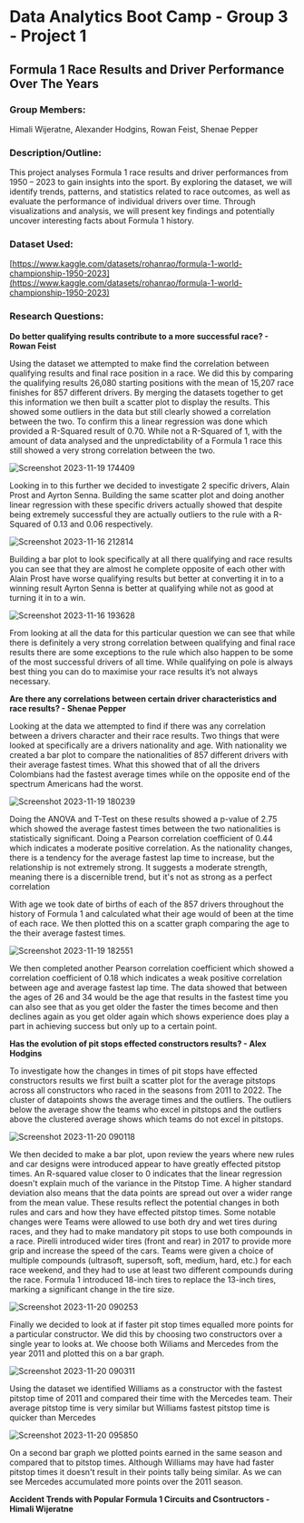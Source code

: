 # Data Analytics Boot Camp - Group 3 - Project 1

## Formula 1 Race Results and Driver Performance Over The Years
 
### Group Members:

Himali Wijeratne, Alexander Hodgins, Rowan Feist, Shenae Pepper

### Description/Outline:

This project analyses Formula 1 race results and driver performances from 1950 – 2023 to gain insights into the sport. By exploring the dataset, we will identify trends, patterns, and statistics related to race outcomes, as well as evaluate the performance of individual drivers over time. Through visualizations and analysis, we will present key findings and potentially uncover interesting facts about Formula 1 history.

### Dataset Used:

[https://www.kaggle.com/datasets/rohanrao/formula-1-world-championship-1950-2023](https://www.kaggle.com/datasets/rohanrao/formula-1-world-championship-1950-2023)

### Research Questions:

**Do better qualifying results contribute to a more successful race? - Rowan Feist**

Using the dataset we attempted to make find the correlation between qualifying results and final race position in a race. We did this by comparing the qualifying results 26,080 starting positions with the mean of 15,207 race finishes for 857 different drivers. By merging the datasets together to get this information we then built a scatter plot to display the results. This showed some outliers in the data but still clearly showed a correlation between the two. To confirm this a linear regression was done which provided a R-Squared result of 0.70. While not a R-Squared of 1, with the amount of data analysed and the unpredictability of a Formula 1 race this still showed a very strong correlation between the two.

![Screenshot 2023-11-19 174409](https://github.com/RFEIST83/Group_3_Project/assets/145405658/9403db5c-2ee1-408b-bc9f-0a66b2fc08d1)

Looking in to this further we decided to investigate 2 specific drivers, Alain Prost and Ayrton Senna. Building the same scatter plot and doing another linear regression with these specific drivers actually showed that despite being extremely successful they are actually outliers to the rule with a R-Squared of 0.13 and 0.06 respectively. 

![Screenshot 2023-11-16 212814](https://github.com/RFEIST83/Group_3_Project/assets/145405658/55b17064-a985-444c-8257-18f486e6d2c2)

Building a bar plot to look specifically at all there qualifying and race results you can see that they are almost he complete opposite of each other with Alain Prost have worse qualifying results but better at converting it in to a winning result Ayrton Senna is better at qualifying while not as good at turning it in to a win.

![Screenshot 2023-11-16 193628](https://github.com/RFEIST83/Group_3_Project/assets/145405658/600ac901-77b1-4c63-bbdd-d2883ff6a869)

From looking at all the data for this particular question we can see that while there is definitely a very strong correlation between qualifying and final race results there are some exceptions to the rule which also happen to be some of the most successful drivers of all time. While qualifying on pole is always best thing you can do to maximise your race results it’s not always necessary.

**Are there any correlations between certain driver characteristics and race results? - Shenae Pepper**

Looking at the data we attempted to find if there was any correlation between a drivers character and their race results. Two things that were looked at specifically are a drivers nationality and age. With nationality we created a bar plot to compare the nationalities of 857 different drivers with their average fastest times. What this showed that of all the drivers Colombians had the fastest average times while on the opposite end of the spectrum Americans had the worst.

![Screenshot 2023-11-19 180239](https://github.com/RFEIST83/Group_3_Project/assets/145405658/d4b2c852-859a-4843-9a96-058d7e3cb700)

Doing the ANOVA and T-Test on these results showed a p-value of 2.75 which showed the average fastest times between the two nationalities is statistically significant. Doing a Pearson correlation coefficient of 0.44 which indicates a moderate positive correlation. As the nationality changes, there is a tendency for the average fastest lap time to increase, but the relationship is not extremely strong. It suggests a moderate strength, meaning there is a discernible trend, but it's not as strong as a perfect correlation

With age we took date of births of each of the 857 drivers throughout the history of Formula 1 and calculated what their age would of been at the time of each race. We then plotted this on a scatter graph comparing the age to the their average fastest times. 

![Screenshot 2023-11-19 182551](https://github.com/RFEIST83/Group_3_Project/assets/145405658/27a52bd2-e50f-452b-8ca0-ca08785639fc)

We then completed another Pearson correlation coefficient which showed a correlation coefficient of 0.18 which indicates a weak positive correlation between age and average fastest lap time. The data showed that between the ages of 26 and 34 would be the age that results in the fastest time you can also see that as you get older the faster the times become and then declines again as you get older again which shows experience does play a part in achieving success but only up to a certain point.

**Has the evolution of pit stops effected constructors results? - Alex Hodgins**

To investigate how the changes in times of pit stops have effected constructors results we first built a scatter plot for the average pitstops across all constructors who raced in the seasons from 2011 to 2022. The cluster of datapoints shows the average times and the outliers. The outliers below the average show the teams who excel in pitstops and the outliers above the clustered average shows which teams do not excel in pitstops.

![Screenshot 2023-11-20 090118](https://github.com/RFEIST83/Group_3_Project/assets/145405658/dd2c5c18-f818-42de-ba2b-cad0c13fe48a)

We then decided to make a bar plot, upon review the years where new rules and car designs were introduced appear to have greatly effected pitstop times. An R-squared value closer to 0 indicates that the linear regression doesn't explain much of the variance in the Pitstop Time. A higher standard deviation also means that the data points are spread out over a wider range from the mean value. These results reflect the potential changes in both rules and cars and how they have effected pitstop times. Some notable changes were Teams were allowed to use both dry and wet tires during races, and they had to make mandatory pit stops to use both compounds in a race. Pirelli introduced wider tires (front and rear) in 2017 to provide more grip and increase the speed of the cars. Teams were given a choice of multiple compounds (ultrasoft, supersoft, soft, medium, hard, etc.) for each race weekend, and they had to use at least two different compounds during the race. Formula 1 introduced 18-inch tires to replace the 13-inch tires, marking a significant change in the tire size.

![Screenshot 2023-11-20 090253](https://github.com/RFEIST83/Group_3_Project/assets/145405658/6947acb6-0f23-4546-b8ef-02f226d11d42)

Finally we decided to look at if faster pit stop times equalled more points for a particular constructor. We did this by choosing two constructors over a single year to looks at. We choose both Wiliams and Mercedes from the year 2011 and plotted this on a bar graph. 

![Screenshot 2023-11-20 090311](https://github.com/RFEIST83/Group_3_Project/assets/145405658/1dbbdc81-fae5-423d-b620-105d175b42a3)

Using the dataset we identified Williams as a constructor with the fastest pitstop time of 2011 and compared their time with the Mercedes team. Their average pitstop time is very similar but Williams fastest pitstop time is quicker than Mercedes

![Screenshot 2023-11-20 095850](https://github.com/RFEIST83/Group_3_Project/assets/145405658/8694b4a9-2d09-40a0-aef7-54a44c5c3bac)

On a second bar graph we plotted points earned in the same season and compared that to pitstop times. Although Williams may have had faster pitstop times it doesn't result in their points tally being similar. As we can see Mercedes accumulated more points over the 2011 season.

**Accident Trends with Popular Formula 1 Circuits and Csontructors - Himali Wijeratne**
